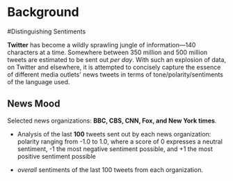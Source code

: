 # Background


#Distinguishing Sentiments

**Twitter** has become a wildly sprawling jungle of information—140 characters at a time. Somewhere between 350 million and 500 million tweets are estimated to be sent out _per day_. With such an explosion of data, on Twitter and elsewhere, it is attempted to concisely capture the essence of different media outlets' news tweets in terms of tone/polarity/sentiments of the language used.

## News Mood

Selected news organizations: **BBC, CBS, CNN, Fox, and New York times**.

* Analysis of the last **100** tweets sent out by each news organization: polarity ranging from -1.0 to 1.0, where a score of 0 expresses a neutral sentiment, -1 the most negative sentiment possible, and +1 the most positive sentiment possible

* _overall_ sentiments of the last 100 tweets from each organization. 